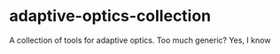 # adaptive-optics-collection
A collection of tools for adaptive optics. Too much generic? Yes, I know
